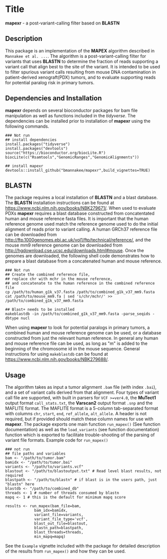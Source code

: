 # Title
**mapexr** - a post-variant-calling filter based on **BLASTN**
## Description
This package is an implementation of the **MAPEX** algorithm described in `Mannakee et al. ...`.
The algorithm is a post-variant-calling filter for variants that uses **BLASTN** to determine the fraction of reads supporting a variant call that align best to the site of the variant.
It is intended to be used to filter spurious variant calls resulting from mouse DNA contamination in patient-derived xenograft(PDX) tumors, and to evaluate supporting reads for potential paralog risk in primary tumors.

## Dependencies and Installation
**mapexr** depends on several bioconductor packages for bam file manipulation as well as functions included in the *tidyverse*.
The dependencies can be installed prior to installation of **mapexr** using the following commands. 
```
### Not run
## install dependencies
install.packages("tidyverse")
install.packages("devtools")
source("https://bioconductor.org/biocLite.R")
biocLite(c("Rsamtools","GenomicRanges","GenomicAlignments"))

## install mapexr
devtools::install_github("bmannakee/mapexr",build_vignettes=TRUE)
```

## BLASTN
The package requires a local installation of **BLASTN** and a blast database.
The **BLASTN** installation instructions can be found at <https://www.ncbi.nlm.nih.gov/books/NBK279671/>.
When used to evaluate PDXs **mapexr** requires a blast database constructed from concatentated human and mouse reference fasta files.
It is important that the human reference genome used match the reference genome used to do the initial alignment of reads prior to variant calling.
A human GRCh37 reference file can be downloaded from <http://ftp.1000genomes.ebi.ac.uk/vol1/ftp/technical/reference/>, and the mouse mm9 reference genome can be downloaded from <http://hgdownload.cse.ucsc.edu/downloads.html#mouse>.
Once the genomes are downloaded, the following shell code demonstrates how to prepare a blast database from a concatenated human and mouse reference.
```
### Not run
## Create the combined reference file, 
## replace chr with mchr in the mouse reference, 
## and concatenate to the human reference in the combined reference file
cp /path/to/human_g1k_v37.fasta /path/to/combined_g1k_v37_mm9.fasta
cat /path/to/mouse_mm9.fa | sed 's/chr/mchr/' >> /path/to/combined_g1k_v37_mm9.fasta

## Blast+ needs to be installed
makeblastdb -in /path/to/combined_g1k_v37_mm9.fasta -parse_seqids -dbtype nucl
```
When using **mapexr** to look for potential paralogs in primary tumors, a combined human and mouse reference genome can be used, or a database constructed from just the relevant human reference.
In general any human and mouse reference file can be used, as long as "m" is added to the beginning of the chromosome id in the mouse sequence.
General instructions for using `makeblastdb` can be found at <https://www.ncbi.nlm.nih.gov/books/NBK279688/>.

## Usage
The algorithm takes as input a tumor alignment `.bam` file (with index `.bai`), and a set of variant calls derived from that alignment.
Four types of variant call file are supported, with built in parsers for `VCF >=ver4.0`, the **MuTect1** output format `call_stats.txt`, the **Varscan2** output format `.snp` and the MAFLITE format.
The MAFLITE format is a 5-column tab-separated format with columns `chr`, `start`, `end`, `ref_allele`, `alt_allele`.
A header is not required, but if provided should match these column names for use with **mapexr**.
The package exports one main function `run_mapex()` (See function documentation) as well as the `load_variants` (see function documentation) function which is exported to facilitate trouble-shooting of the parsing of variant file formats.
Example code for `run_mapex()`
```
### not run
## file paths and variables
bam <- "/path/to/tumor.bam"
bamidx <- "/path/to/tumor.bai"
variants <- "/path/to/variants.vcf"
blastout <- "/path/to/blastoutput.txt" # Read level blast results, not required
blastpath <- "/path/to/blastn" # if blast is in the users path, just "blastn" here
blastdb <- "/path/to/combined_db"
threads <- 1 # number of threads consumed by blastn
mapq <- 1 # this is the default for minimum mapq score

results <- run_mapex(bam_file=bam,
		     bam_idx=bamidx,
		     variant_file=variants,
		     variant_file_type='vcf',
		     blast_out_file=blastout,
		     blastn_path=blastpath,
		     blast_threads=threads,
		     min_mapq=mapq)
```
See the `Example` vignette included with the package for detailed description of the results from `run_mapex()` and how they can be used.
